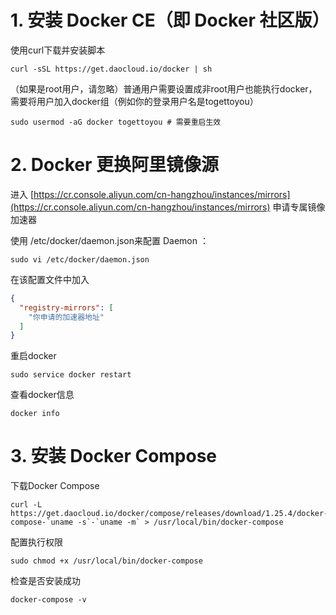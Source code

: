 # 1. 安装 Docker CE（即 Docker 社区版）

使用curl下载并安装脚本

```shell
curl -sSL https://get.daocloud.io/docker | sh
```

（如果是root用户，请忽略）普通用户需要设置成非root用户也能执行docker，需要将用户加入docker组（例如你的登录用户名是togettoyou）

```shell
sudo usermod -aG docker togettoyou # 需要重启生效
```

# 2. Docker 更换阿里镜像源

进入 [https://cr.console.aliyun.com/cn-hangzhou/instances/mirrors](https://cr.console.aliyun.com/cn-hangzhou/instances/mirrors)
申请专属镜像加速器

使用 /etc/docker/daemon.json来配置 Daemon ：

```shell
sudo vi /etc/docker/daemon.json
```

在该配置文件中加入

```json
{
  "registry-mirrors": [
    "你申请的加速器地址"
  ]
}
```

重启docker

```shell
sudo service docker restart
```

查看docker信息

```shell
docker info
```

# 3. 安装 Docker Compose

下载Docker Compose

```shell
curl -L https://get.daocloud.io/docker/compose/releases/download/1.25.4/docker-compose-`uname -s`-`uname -m` > /usr/local/bin/docker-compose
```

配置执行权限

```shell
sudo chmod +x /usr/local/bin/docker-compose
```

检查是否安装成功

```shell
docker-compose -v
```
